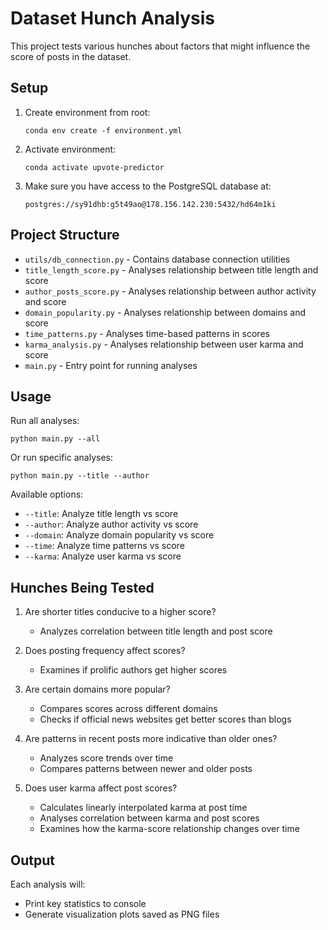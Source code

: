 # Dataset Hunch Analysis

This project tests various hunches about factors that might influence the score of posts in the dataset.

## Setup

1. Create environment from root:

   ```
   conda env create -f environment.yml
   ```

2. Activate environment:

   ```
   conda activate upvote-predictor
   ```

3. Make sure you have access to the PostgreSQL database at:
   ```
   postgres://sy91dhb:g5t49ao@178.156.142.230:5432/hd64m1ki
   ```

## Project Structure

- `utils/db_connection.py` - Contains database connection utilities
- `title_length_score.py` - Analyses relationship between title length and score
- `author_posts_score.py` - Analyses relationship between author activity and score
- `domain_popularity.py` - Analyses relationship between domains and score
- `time_patterns.py` - Analyses time-based patterns in scores
- `karma_analysis.py` - Analyses relationship between user karma and score
- `main.py` - Entry point for running analyses

## Usage

Run all analyses:

```
python main.py --all
```

Or run specific analyses:

```
python main.py --title --author
```

Available options:

- `--title`: Analyze title length vs score
- `--author`: Analyze author activity vs score
- `--domain`: Analyze domain popularity vs score
- `--time`: Analyze time patterns vs score
- `--karma`: Analyze user karma vs score

## Hunches Being Tested

1. Are shorter titles conducive to a higher score?

   - Analyzes correlation between title length and post score

2. Does posting frequency affect scores?

   - Examines if prolific authors get higher scores

3. Are certain domains more popular?

   - Compares scores across different domains
   - Checks if official news websites get better scores than blogs

4. Are patterns in recent posts more indicative than older ones?

   - Analyzes score trends over time
   - Compares patterns between newer and older posts

5. Does user karma affect post scores?

   - Calculates linearly interpolated karma at post time
   - Analyses correlation between karma and post scores
   - Examines how the karma-score relationship changes over time

## Output

Each analysis will:

- Print key statistics to console
- Generate visualization plots saved as PNG files
